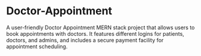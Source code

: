 # Doctor-Appointment
A user-friendly Doctor Appointment MERN stack project that allows users to book appointments with doctors. It features different logins for patients, doctors, and admins, and includes a secure payment facility for appointment scheduling.
